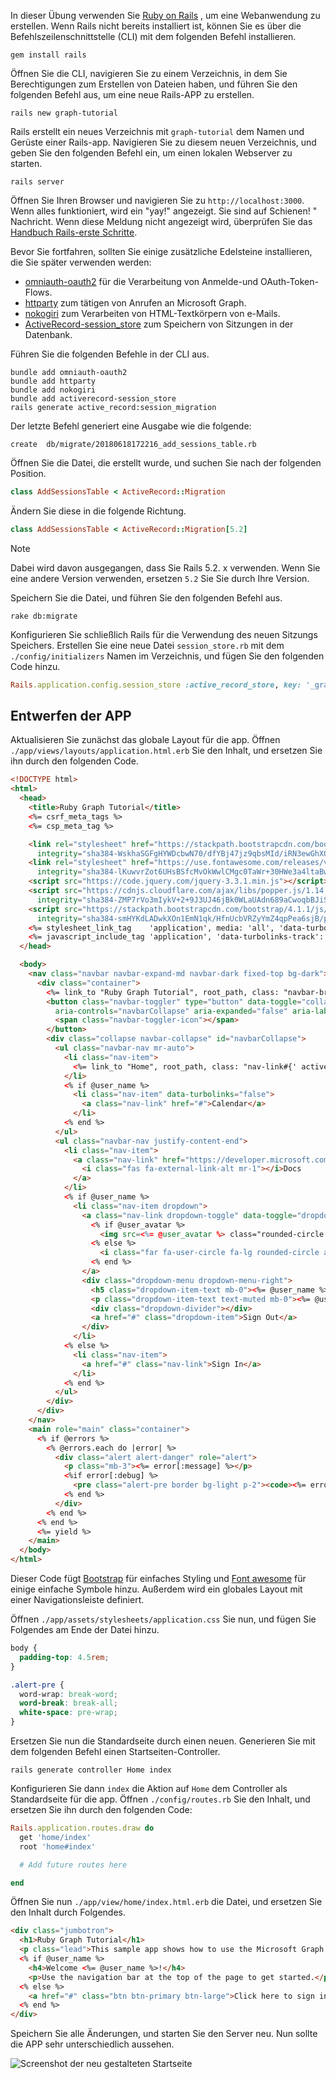 <!-- markdownlint-disable MD002 MD041 -->

In dieser Übung verwenden Sie [Ruby on Rails](https://rubyonrails.org/) , um eine Webanwendung zu erstellen. Wenn Rails nicht bereits installiert ist, können Sie es über die Befehlszeilenschnittstelle (CLI) mit dem folgenden Befehl installieren.

```Shell
gem install rails
```

Öffnen Sie die CLI, navigieren Sie zu einem Verzeichnis, in dem Sie Berechtigungen zum Erstellen von Dateien haben, und führen Sie den folgenden Befehl aus, um eine neue Rails-APP zu erstellen.

```Shell
rails new graph-tutorial
```

Rails erstellt ein neues Verzeichnis mit `graph-tutorial` dem Namen und Gerüste einer Rails-app. Navigieren Sie zu diesem neuen Verzeichnis, und geben Sie den folgenden Befehl ein, um einen lokalen Webserver zu starten.

```Shell
rails server
```

Öffnen Sie Ihren Browser und navigieren Sie zu `http://localhost:3000`. Wenn alles funktioniert, wird ein "yay!" angezeigt. Sie sind auf Schienen! " Nachricht. Wenn diese Meldung nicht angezeigt wird, überprüfen Sie das [Handbuch Rails-erste Schritte](http://guides.rubyonrails.org/).

Bevor Sie fortfahren, sollten Sie einige zusätzliche Edelsteine installieren, die Sie später verwenden werden:

- [omniauth-oauth2](https://github.com/omniauth/omniauth-oauth2) für die Verarbeitung von Anmelde-und OAuth-Token-Flows.
- [httparty](https://github.com/jnunemaker/httparty) zum tätigen von Anrufen an Microsoft Graph.
- [nokogiri](https://github.com/sparklemotion/nokogiri) zum Verarbeiten von HTML-Textkörpern von e-Mails.
- [ActiveRecord-session_store](https://github.com/rails/activerecord-session_store) zum Speichern von Sitzungen in der Datenbank.

Führen Sie die folgenden Befehle in der CLI aus.

```Shell
bundle add omniauth-oauth2
bundle add httparty
bundle add nokogiri
bundle add activerecord-session_store
rails generate active_record:session_migration
```

Der letzte Befehl generiert eine Ausgabe wie die folgende:

```Shell
create  db/migrate/20180618172216_add_sessions_table.rb
```

Öffnen Sie die Datei, die erstellt wurde, und suchen Sie nach der folgenden Position.

```ruby
class AddSessionsTable < ActiveRecord::Migration
```

Ändern Sie diese in die folgende Richtung.

```ruby
class AddSessionsTable < ActiveRecord::Migration[5.2]
```

> [!NOTE]
> Dabei wird davon ausgegangen, dass Sie Rails 5.2. x verwenden. Wenn Sie eine andere Version verwenden, ersetzen `5.2` Sie Sie durch Ihre Version.

Speichern Sie die Datei, und führen Sie den folgenden Befehl aus.

```Shell
rake db:migrate
```

Konfigurieren Sie schließlich Rails für die Verwendung des neuen Sitzungs Speichers. Erstellen Sie eine neue Datei `session_store.rb` mit dem `./config/initializers` Namen im Verzeichnis, und fügen Sie den folgenden Code hinzu.

```ruby
Rails.application.config.session_store :active_record_store, key: '_graph_app_session'
```

## <a name="design-the-app"></a>Entwerfen der APP

Aktualisieren Sie zunächst das globale Layout für die app. Öffnen `./app/views/layouts/application.html.erb` Sie den Inhalt, und ersetzen Sie ihn durch den folgenden Code.

```html
<!DOCTYPE html>
<html>
  <head>
    <title>Ruby Graph Tutorial</title>
    <%= csrf_meta_tags %>
    <%= csp_meta_tag %>

    <link rel="stylesheet" href="https://stackpath.bootstrapcdn.com/bootstrap/4.1.1/css/bootstrap.min.css"
      integrity="sha384-WskhaSGFgHYWDcbwN70/dfYBj47jz9qbsMId/iRN3ewGhXQFZCSftd1LZCfmhktB" crossorigin="anonymous">
    <link rel="stylesheet" href="https://use.fontawesome.com/releases/v5.1.0/css/all.css"
      integrity="sha384-lKuwvrZot6UHsBSfcMvOkWwlCMgc0TaWr+30HWe3a4ltaBwTZhyTEggF5tJv8tbt" crossorigin="anonymous">
    <script src="https://code.jquery.com/jquery-3.3.1.min.js"></script>
    <script src="https://cdnjs.cloudflare.com/ajax/libs/popper.js/1.14.3/umd/popper.min.js"
      integrity="sha384-ZMP7rVo3mIykV+2+9J3UJ46jBk0WLaUAdn689aCwoqbBJiSnjAK/l8WvCWPIPm49" crossorigin="anonymous"></script>
    <script src="https://stackpath.bootstrapcdn.com/bootstrap/4.1.1/js/bootstrap.min.js"
      integrity="sha384-smHYKdLADwkXOn1EmN1qk/HfnUcbVRZyYmZ4qpPea6sjB/pTJ0euyQp0Mk8ck+5T" crossorigin="anonymous"></script>
    <%= stylesheet_link_tag    'application', media: 'all', 'data-turbolinks-track': 'reload' %>
    <%= javascript_include_tag 'application', 'data-turbolinks-track': 'reload' %>
  </head>

  <body>
    <nav class="navbar navbar-expand-md navbar-dark fixed-top bg-dark">
      <div class="container">
        <%= link_to "Ruby Graph Tutorial", root_path, class: "navbar-brand" %>
        <button class="navbar-toggler" type="button" data-toggle="collapse" data-target="#navbarCollapse"
          aria-controls="navbarCollapse" aria-expanded="false" aria-label="Toggle navigation">
          <span class="navbar-toggler-icon"></span>
        </button>
        <div class="collapse navbar-collapse" id="navbarCollapse">
          <ul class="navbar-nav mr-auto">
            <li class="nav-item">
              <%= link_to "Home", root_path, class: "nav-link#{' active' if controller.controller_name == 'home'}" %>
            </li>
            <% if @user_name %>
              <li class="nav-item" data-turbolinks="false">
                <a class="nav-link" href="#">Calendar</a>
              </li>
            <% end %>
          </ul>
          <ul class="navbar-nav justify-content-end">
            <li class="nav-item">
              <a class="nav-link" href="https://developer.microsoft.com/graph/docs/concepts/overview" target="_blank">
                <i class="fas fa-external-link-alt mr-1"></i>Docs
              </a>
            </li>
            <% if @user_name %>
              <li class="nav-item dropdown">
                <a class="nav-link dropdown-toggle" data-toggle="dropdown" href="#" role="button" aria-haspopup="true" aria-expanded="false">
                  <% if @user_avatar %>
                    <img src=<%= @user_avatar %> class="rounded-circle align-self-center mr-2" style="width: 32px;">
                  <% else %>
                    <i class="far fa-user-circle fa-lg rounded-circle align-self-center mr-2" style="width: 32px;"></i>
                  <% end %>
                </a>
                <div class="dropdown-menu dropdown-menu-right">
                  <h5 class="dropdown-item-text mb-0"><%= @user_name %></h5>
                  <p class="dropdown-item-text text-muted mb-0"><%= @user_email %></p>
                  <div class="dropdown-divider"></div>
                  <a href="#" class="dropdown-item">Sign Out</a>
                </div>
              </li>
            <% else %>
              <li class="nav-item">
                <a href="#" class="nav-link">Sign In</a>
              </li>
            <% end %>
          </ul>
        </div>
      </div>
    </nav>
    <main role="main" class="container">
      <% if @errors %>
        <% @errors.each do |error| %>
          <div class="alert alert-danger" role="alert">
            <p class="mb-3"><%= error[:message] %></p>
            <%if error[:debug] %>
              <pre class="alert-pre border bg-light p-2"><code><%= error[:debug] %></code></pre>
            <% end %>
          </div>
        <% end %>
      <% end %>
      <%= yield %>
    </main>
  </body>
</html>
```

Dieser Code fügt [Bootstrap](http://getbootstrap.com/) für einfaches Styling und [Font awesome](https://fontawesome.com/) für einige einfache Symbole hinzu. Außerdem wird ein globales Layout mit einer Navigationsleiste definiert.

Öffnen `./app/assets/stylesheets/application.css` Sie nun, und fügen Sie Folgendes am Ende der Datei hinzu.

```css
body {
  padding-top: 4.5rem;
}

.alert-pre {
  word-wrap: break-word;
  word-break: break-all;
  white-space: pre-wrap;
}
```

Ersetzen Sie nun die Standardseite durch einen neuen. Generieren Sie mit dem folgenden Befehl einen Startseiten-Controller.

```Shell
rails generate controller Home index
```

Konfigurieren Sie dann `index` die Aktion auf `Home` dem Controller als Standardseite für die app. Öffnen `./config/routes.rb` Sie den Inhalt, und ersetzen Sie ihn durch den folgenden Code:

```ruby
Rails.application.routes.draw do
  get 'home/index'
  root 'home#index'

  # Add future routes here

end
```

Öffnen Sie nun `./app/view/home/index.html.erb` die Datei, und ersetzen Sie den Inhalt durch Folgendes.

```html
<div class="jumbotron">
  <h1>Ruby Graph Tutorial</h1>
  <p class="lead">This sample app shows how to use the Microsoft Graph API to access Outlook and OneDrive data from Ruby</p>
  <% if @user_name %>
    <h4>Welcome <%= @user_name %>!</h4>
    <p>Use the navigation bar at the top of the page to get started.</p>
  <% else %>
    <a href="#" class="btn btn-primary btn-large">Click here to sign in</a>
  <% end %>
</div>
```

Speichern Sie alle Änderungen, und starten Sie den Server neu. Nun sollte die APP sehr unterschiedlich aussehen.

![Screenshot der neu gestalteten Startseite](./images/create-app-01.png)
